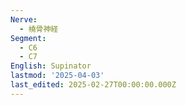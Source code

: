 ```yaml
---
Nerve:
  - 橈骨神経
Segment:
  - C6
  - C7
English: Supinator
lastmod: '2025-04-03'
last_edited: 2025-02-27T00:00:00.000Z
---
```



